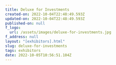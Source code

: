 ```yaml
---
title: Deluxe for Investments
created-on: 2022-10-04T22:48:49.593Z
updated-on: 2022-10-04T22:48:49.593Z
published-on: null
f_logo:
  url: /assets/images/deluxe-for-investments.jpg
f_address: null
layout: "[exhibitors].html"
slug: deluxe-for-investments
tags: exhibitors
date: 2022-10-05T10:56:51.104Z
---
```

